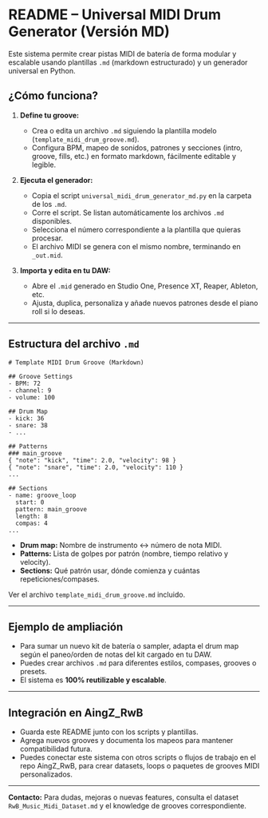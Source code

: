 # README – Universal MIDI Drum Generator (Versión MD)

Este sistema permite crear pistas MIDI de batería de forma modular y escalable usando plantillas `.md` (markdown estructurado) y un generador universal en Python.

## ¿Cómo funciona?

1. **Define tu groove:**
   - Crea o edita un archivo `.md` siguiendo la plantilla modelo (`template_midi_drum_groove.md`).
   - Configura BPM, mapeo de sonidos, patrones y secciones (intro, groove, fills, etc.) en formato markdown, fácilmente editable y legible.

2. **Ejecuta el generador:**
   - Copia el script `universal_midi_drum_generator_md.py` en la carpeta de los `.md`.
   - Corre el script. Se listan automáticamente los archivos `.md` disponibles.
   - Selecciona el número correspondiente a la plantilla que quieras procesar.
   - El archivo MIDI se genera con el mismo nombre, terminando en `_out.mid`.

3. **Importa y edita en tu DAW:**
   - Abre el `.mid` generado en Studio One, Presence XT, Reaper, Ableton, etc.
   - Ajusta, duplica, personaliza y añade nuevos patrones desde el piano roll si lo deseas.

---

## Estructura del archivo `.md`

```
# Template MIDI Drum Groove (Markdown)

## Groove Settings
- BPM: 72
- channel: 9
- volume: 100

## Drum Map
- kick: 36
- snare: 38
- ...

## Patterns
### main_groove
{ "note": "kick", "time": 2.0, "velocity": 98 }
{ "note": "snare", "time": 2.0, "velocity": 110 }
...

## Sections
- name: groove_loop
  start: 0
  pattern: main_groove
  length: 8
  compas: 4
...
```

- **Drum map:** Nombre de instrumento ↔ número de nota MIDI.
- **Patterns:** Lista de golpes por patrón (nombre, tiempo relativo y velocity).
- **Sections:** Qué patrón usar, dónde comienza y cuántas repeticiones/compases.

Ver el archivo `template_midi_drum_groove.md` incluido.

---

## Ejemplo de ampliación
- Para sumar un nuevo kit de batería o sampler, adapta el drum map según el paneo/orden de notas del kit cargado en tu DAW.
- Puedes crear archivos `.md` para diferentes estilos, compases, grooves o presets.
- El sistema es **100% reutilizable y escalable**.

---

## Integración en AingZ_RwB
- Guarda este README junto con los scripts y plantillas.
- Agrega nuevos grooves y documenta los mapeos para mantener compatibilidad futura.
- Puedes conectar este sistema con otros scripts o flujos de trabajo en el repo AingZ_RwB, para crear datasets, loops o paquetes de grooves MIDI personalizados.

---

**Contacto:** Para dudas, mejoras o nuevas features, consulta el dataset `RwB_Music_Midi_Dataset.md` y el knowledge de grooves correspondiente.

